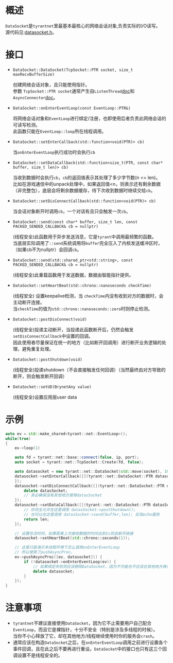 # 概述
`DataSocket`是`tyrantnet`里最基本最核心的网络会话对象,负责实际的I/O读写。</br>
源代码见:[datasocket.h](https://github.com/tyrantZhao/tyrantnet/blob/master/src/tyrant/net/datasocket.h)。

# 接口
- `DataSocket::DataSocket(TcpSocket::PTR socket, size_t maxRecvBufferSize)`

    创建网络会话对象，且只能使用指针。</br>
    参数 `TcpSocket::PTR socket`通常产生自`ListenThread`[doc](https://github.com/tyrantZhao/tyrant/blob/master/docs/listen_thread.zh-cn.md#接口)和`AsyncConnector`[doc](https://github.com/tyrantZhao/tyrant/blob/master/docs/connector.zh-cn.md#接口)。

- `DataSocket::onEnterEventLoop(const EventLoop::PTR&)`

    将网络会话对象和`EventLoop`进行绑定/注册，也即使用后者负责此网络会话的可读写检测。</br>
    此函数只能在`EventLoop::loop`所在线程调用。

- `DataSocket::setEnterCallback(std::function<void(PTR)> cb)`

    当`onEnterEventLoop`执行成功时会执行`cb`

- `DataSocket::setDataCallback(std::function<size_t(PTR, const char* buffer, size_t len)> cb)`

    当收到数据时会执行`cb`，`cb`的返回值表示其处理了多少字节数(n <= len)。</br>
    比如在游戏通信中的unpack处理中，如果返回值<n，则表示还有剩余数据（非完整包），底层会将剩余数据缓存，待下次收到数据时继续交给`cb`。

- `DataSocket::setDisConnectCallback(std::function<void(PTR)> cb)`

    当会话对象断开时调用`cb`，一个对话有且只会触发一次`cb`。

- `DataSocket::send(const char* buffer, size_t len, const PACKED_SENDED_CALLBACK& cb = nullptr)`

    (线程安全)此函数用于异步发送消息，它是`tyrant`中调用最频繁的函数。</br>
    当底层实际调用了`::send`系统调用将`buffer`完全压入了内核发送缓冲区时，（如果cb不为nullptr）会回调`cb`。

- `DataSocket::send(std::shared_ptr<std::string>, const PACKED_SENDED_CALLBACK& cb = nullptr)`

    (线程安全)此重载函数用于发送数据，数据由智能指针提供。

- `DataSocket::setHeartBeat(std::chrono::nanoseconds checkTime)`

   (线程安全) 设置keepalive检测，当 `checkTime`内没有收到对方的数据时，会主动断开连接。</br>
    当`checkTime`的值为`std::chrono::nanoseconds::zero`时则停止检测。

- `DataSocket::postDisConnect(void)`

    (线程安全)投递主动断开，当投递此函数断开后，仍然会触发`setDisConnectCallback`中设置的回调。</br>
    因此使用者尽量保证在统一的地方（比如断开回调用）进行断开业务逻辑的处理，避免重复处理。

- `DataSocket::postShutdown(void)`

    (线程安全)投递shutdown（不会直接触发任何回调）（当然最终由对方导致的断开，则会触发断开回调）

- `DataSocket::setUD(BrynetAny value)`

    (线程安全)设置应用层user data

# 示例
```C++
auto ev = std::make_shared<tyrant::net::EventLoop>();
while(true)
{
    ev->loop(1)

    auto fd = tyrant::net::base::connect(false, ip, port);
    auto socket = tyrant::net::TcpSocket::Create(fd, false);

    auto datasocket = new tyrant::net::DataSocket(std::move(socket), 10000);
    datasocket->setEnterCallback([](tyrant::net::DataSocket::PTR datasocket) {
    });
    datasocket->setDisConnectCallback([](tyrant::net::DataSocket::PTR datasocket) {
        delete datasSocket;
        // 务必确保没有其他地方使用datasSocket
    });
    datasocket->setDataCallback([](tyrant::net::DataSocket::PTR datasSocket, const char* buffer, size_t len) {
        // 你完全允许在这里调用 datasSocket->postShutdown();
        // 也可以在这里调用 datasSocket->send(buffer,len); 实现echo服务
        return len;
    });

    // 设置存活时间，如果距离上次接收数据的时间达到1s则会断开链接
    datasocket->setHeartBeat(std::chrono::seconds(1));

    // 这里只是演示多线程环境下怎么调用onEnterEventLoop
    // 所以使用了pushAsyncProc。
    ev->pushAsyncProc([ev, datasocket]() {
        if (!datasocket->onEnterEventLoop(ev)) {
            // 如果绑定失败则应该删除DataSocket，因为不可能也不应该在其他地方再使用它
            delete datasocket;
        }
    });
}
```

# 注意事项
- `tyrantnet`不建议直接使用`DataSocket`，因为它不止需要用户自己配合`EventLoop`，而且它是裸指针，十分不安全（特别是涉及多线程的时候）。</br>
当你不小心释放了它，却在其他地方/线程继续使用时你的服务会`crash`。
- 通常应该在构造`DataSocket`之后，在`onEnterEventLoop`调用之前进行设置各个事件回调，且在此之后不要再进行重设。`DataSocket`中的接口也只有这三个回调设置不是线程安全的。
